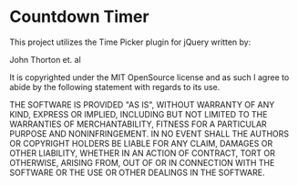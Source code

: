 Countdown Timer
===============

This project utilizes the Time Picker plugin for jQuery written by:

John Thorton et. al

It is copyrighted under the MIT OpenSource license and as such I agree 
to abide by the following statement with regards to its use. 

THE SOFTWARE IS PROVIDED "AS IS", WITHOUT WARRANTY OF ANY KIND, EXPRESS OR
IMPLIED, INCLUDING BUT NOT LIMITED TO THE WARRANTIES OF MERCHANTABILITY,
FITNESS FOR A PARTICULAR PURPOSE AND NONINFRINGEMENT. IN NO EVENT SHALL THE
AUTHORS OR COPYRIGHT HOLDERS BE LIABLE FOR ANY CLAIM, DAMAGES OR OTHER
LIABILITY, WHETHER IN AN ACTION OF CONTRACT, TORT OR OTHERWISE, ARISING FROM,
OUT OF OR IN CONNECTION WITH THE SOFTWARE OR THE USE OR OTHER DEALINGS IN
THE SOFTWARE.
